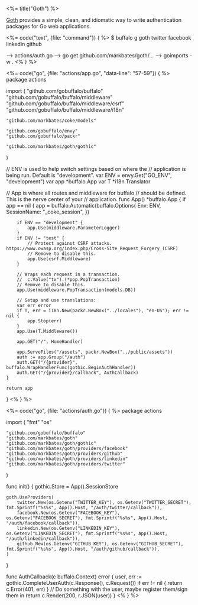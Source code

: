 <%= title("Goth") %>

[Goth](https://github.com/markbates/goth) provides a simple, clean, and idiomatic way to write authentication packages for Go web applications.

<div class="code-tabs">
<%= code("text", {file: "command"}) { %>
$ buffalo g goth twitter facebook linkedin github

--> actions/auth.go
--> go get github.com/markbates/goth/...
--> goimports -w .
<% } %>

<%= code("go", {file: "actions/app.go", "data-line": "57-59"}) { %>
package actions

import (
	"github.com/gobuffalo/buffalo"
	"github.com/gobuffalo/buffalo/middleware"
	"github.com/gobuffalo/buffalo/middleware/csrf"
	"github.com/gobuffalo/buffalo/middleware/i18n"

	"github.com/markbates/coke/models"

	"github.com/gobuffalo/envy"
	"github.com/gobuffalo/packr"

	"github.com/markbates/goth/gothic"
)

// ENV is used to help switch settings based on where the
// application is being run. Default is "development".
var ENV = envy.Get("GO_ENV", "development")
var app *buffalo.App
var T *i18n.Translator

// App is where all routes and middleware for buffalo
// should be defined. This is the nerve center of your
// application.
func App() *buffalo.App {
	if app == nil {
		app = buffalo.Automatic(buffalo.Options{
			Env:         ENV,
			SessionName: "_coke_session",
		})

		if ENV == "development" {
			app.Use(middleware.ParameterLogger)
		}
		if ENV != "test" {
			// Protect against CSRF attacks. https://www.owasp.org/index.php/Cross-Site_Request_Forgery_(CSRF)
			// Remove to disable this.
			app.Use(csrf.Middleware)
		}

		// Wraps each request in a transaction.
		//  c.Value("tx").(*pop.PopTransaction)
		// Remove to disable this.
		app.Use(middleware.PopTransaction(models.DB))

		// Setup and use translations:
		var err error
		if T, err = i18n.New(packr.NewBox("../locales"), "en-US"); err != nil {
			app.Stop(err)
		}
		app.Use(T.Middleware())

		app.GET("/", HomeHandler)

		app.ServeFiles("/assets", packr.NewBox("../public/assets"))
		auth := app.Group("/auth")
		auth.GET("/{provider}", buffalo.WrapHandlerFunc(gothic.BeginAuthHandler))
		auth.GET("/{provider}/callback", AuthCallback)
	}

	return app
}
<% } %>

<%= code("go", {file: "actions/auth.go"}) { %>
package actions

import (
	"fmt"
	"os"

	"github.com/gobuffalo/buffalo"
	"github.com/markbates/goth"
	"github.com/markbates/goth/gothic"
	"github.com/markbates/goth/providers/facebook"
	"github.com/markbates/goth/providers/github"
	"github.com/markbates/goth/providers/linkedin"
	"github.com/markbates/goth/providers/twitter"
)

func init() {
	gothic.Store = App().SessionStore

	goth.UseProviders(
		twitter.New(os.Getenv("TWITTER_KEY"), os.Getenv("TWITTER_SECRET"), fmt.Sprintf("%s%s", App().Host, "/auth/twitter/callback")),
		facebook.New(os.Getenv("FACEBOOK_KEY"), os.Getenv("FACEBOOK_SECRET"), fmt.Sprintf("%s%s", App().Host, "/auth/facebook/callback")),
		linkedin.New(os.Getenv("LINKEDIN_KEY"), os.Getenv("LINKEDIN_SECRET"), fmt.Sprintf("%s%s", App().Host, "/auth/linkedin/callback")),
		github.New(os.Getenv("GITHUB_KEY"), os.Getenv("GITHUB_SECRET"), fmt.Sprintf("%s%s", App().Host, "/auth/github/callback")),
	)
}

func AuthCallback(c buffalo.Context) error {
	user, err := gothic.CompleteUserAuth(c.Response(), c.Request())
	if err != nil {
		return c.Error(401, err)
	}
	// Do something with the user, maybe register them/sign them in
	return c.Render(200, r.JSON(user))
}
<% } %>
</div>
